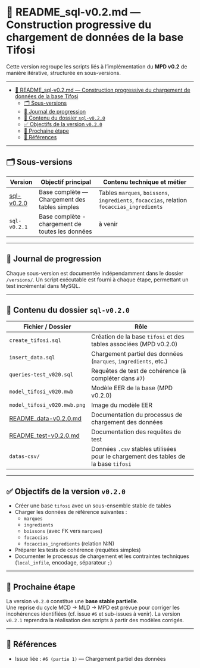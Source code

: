 # 📘 README_sql-v0.2.md — Construction progressive du chargement de données de la base Tifosi

Cette version regroupe les scripts liés à l’implémentation du **MPD v0.2** de manière itérative, structurée en sous-versions.

---

- [📘 README\_sql-v0.2.md — Construction progressive du chargement de données de la base Tifosi](#-readme_sql-v02md--construction-progressive-du-chargement-de-données-de-la-base-tifosi)
  - [🗂️ Sous-versions](#️-sous-versions)
  - [🔄 Journal de progression](#-journal-de-progression)
  - [📂 Contenu du dossier `sql-v0.2.0`](#-contenu-du-dossier-sql-v020)
  - [✅ Objectifs de la version `v0.2.0`](#-objectifs-de-la-version-v020)
  - [🧱 Prochaine étape](#-prochaine-étape)
  - [🔗 Références](#-références)

---

## 🗂️ Sous-versions

| Version | Objectif principal | Contenu technique et métier  |
|--|--|--|
| [sql-v0.2.0](./versions/sql-v0.2.0/README_data-v0.2.0.md) | Base complète — Chargement des tables simples | Tables `marques`, `boissons`, `ingredients`, `focaccias`, relation `focaccias_ingredients` |
| `sql-v0.2.1` | Base complète - chargement de toutes les données | à venir |

---

## 🔄 Journal de progression

Chaque sous-version est documentée indépendamment dans le dossier `/versions/`.
Un script exécutable est fourni à chaque étape, permettant un test incrémental dans MySQL.

---

## 📂 Contenu du dossier `sql-v0.2.0`

| Fichier / Dossier                     | Rôle                                                                |
|---------------------------------------|---------------------------------------------------------------------|
| `create_tifosi.sql`                   | Création de la base `tifosi` et des tables associées (MPD v0.2.0)   |
| `insert_data.sql`                     | Chargement partiel des données (`marques`, `ingredients`, etc.)     |
| `queries-test_v020.sql`               | Requêtes de test de cohérence (à compléter dans `#7`)               |
| `model_tifosi_v020.mwb`               | Modèle EER de la base (MPD v0.2.0)                                  |
| `model_tifosi_v020.mwb.png`           | Image du modèle EER                                                 |
| [README_data-v0.2.0.md](./versions/sql-v0.2.0/README_data-v0.2.0.md) | Documentation du processus de chargement des données  |
| [README_test-v0.2.0.md](./versions/sql-v0.2.0/README_test-v0.2.0.md) | Documentation des requêtes de test |
| `datas-csv/`                          | Données `.csv` stables utilisées pour le chargement des tables de la base `tifosi` |

---

## ✅ Objectifs de la version `v0.2.0`

- Créer une base `tifosi` avec un sous-ensemble stable de tables
- Charger les données de référence suivantes :
  - `marques`
  - `ingredients`
  - `boissons` (avec FK vers `marques`)
  - `focaccias`
  - `focaccias_ingredients` (relation N:N)
- Préparer les tests de cohérence (requêtes simples)
- Documenter le processus de chargement et les contraintes techniques (`local_infile`, encodage, séparateur `;`)

---

## 🧱 Prochaine étape

La version `v0.2.0` constitue une **base stable partielle**.  
Une reprise du cycle MCD → MLD → MPD est prévue pour corriger les incohérences identifiées (cf. issue `#6` et sub-issues à venir).
La version `v0.2.1` reprendra la réalisation des scripts à partir des modèles corrigés.

---

## 🔗 Références

- Issue liée : `#6 (partie 1)` — Chargement partiel des données
